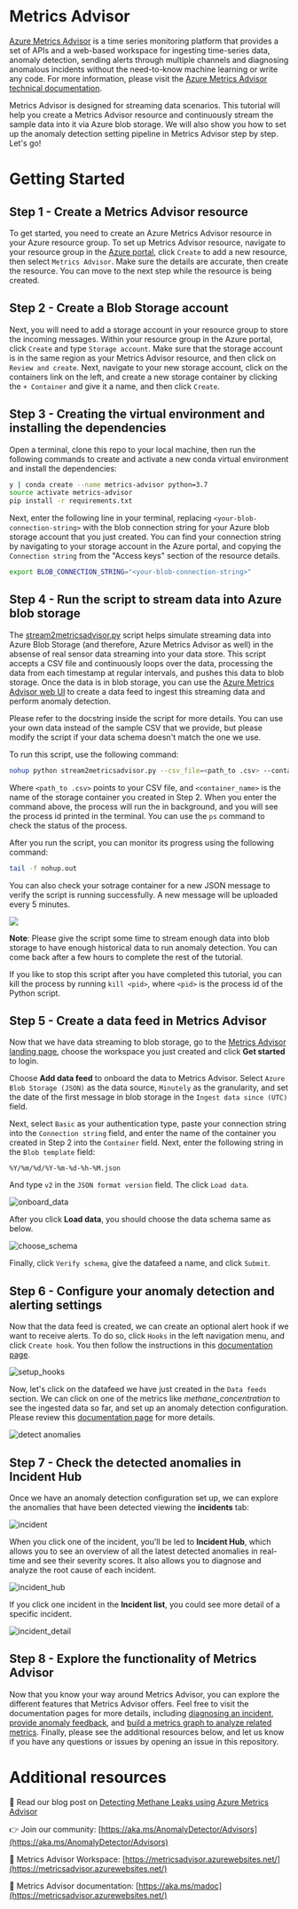 # Metrics Advisor
[Azure Metrics Advisor](https://azure.microsoft.com/en-us/services/metrics-advisor/#overview) is a time series monitoring platform that provides a set of APIs and a web-based workspace for ingesting time-series data, anomaly detection, sending alerts through multiple channels and diagnosing anomalous incidents without the need-to-know machine learning or write any code. For more information, please visit the [Azure Metrics Advisor technical documentation](https://docs.microsoft.com/en-us/azure/applied-ai-services/metrics-advisor/).

Metrics Advisor is designed for streaming data scenarios. This tutorial will help you create a Metrics Advisor resource and continuously stream the sample data into it via Azure blob storage. We will also show you how to set up the anomaly detection setting pipeline in Metrics Advisor step by step. Let's go! 

# Getting Started

## Step 1 - Create a Metrics Advisor resource
To get started, you need to create an Azure Metrics Advisor resource in your Azure resource group. To set up Metrics Advisor resource, navigate to your resource group in the [Azure portal](https://ms.portal.azure.com/), click `Create` to add a new resource, then select `Metrics Advisor`. Make sure the details are accurate, then create the resource. You can move to the next step while the resource is being created.

## Step 2 - Create a Blob Storage account

Next, you will need to add a storage account in your resource group to store the incoming messages. Within your resource group in the Azure portal, click `Create` and type `Storage account`. Make sure that the storage account is in the same region as your Metrics Advisor resource, and then click on `Review and create`. Next, navigate to your new storage account, click on the containers link on the left, and create a new storage container by clicking the `+ Container` and give it a name, and then click `Create`.

## Step 3 - Creating the virtual environment and installing the dependencies

Open a terminal, clone this repo to your local machine, then run the following commands to create and activate a new conda virtual environment and install the dependencies:
```bash
y | conda create --name metrics-advisor python=3.7
source activate metrics-advisor
pip install -r requirements.txt
```
Next, enter the following line in your terminal, replacing `<your-blob-connection-string>` with the blob connection string for your Azure blob storage account that you just created. You can find your connection string by navigating to your storage account in the Azure portal, and copying the `Connection string` from the "Access keys" section of the resource details.
```bash
export BLOB_CONNECTION_STRING="<your-blob-connection-string>"
```

## Step 4 - Run the script to stream data into Azure blob storage

The [stream2metricsadvisor.py](stream2metricsadvisor.py) script helps simulate streaming data into Azure Blob Storage (and therefore, Azure Metrics Advisor as well) in the absense of real sensor data streaming into your data store. This script accepts a CSV file and continuously loops over the data, processing the data from each timestamp at regular intervals, and pushes this data to blob storage. Once the data is in blob storage, you can use the [Azure Metrics Advisor web UI](https://metricsadvisor.azurewebsites.net) to create a data feed to ingest this streaming data and perform anomaly detection.

Please refer to the docstring inside the script for more details. You can use your own data instead of the sample CSV that we provide, but please modify the script if your data schema doesn't match the one we use.

To run this script, use the following command:
```bash
nohup python stream2metricsadvisor.py --csv_file=<path_to .csv> --container_name=<container_name> --minute_resample=5 > nohup.out 2>&1 &
```
Where `<path_to .csv>` points to your CSV file, and `<container_name>` is the name of the storage container you created in Step 2. When you enter the command above, the process will run the in background, and you will see the process id printed in the terminal. You can use the `ps` command to check the status of the process.

After you run the script, you can monitor its progress using the following command:
```bash
tail -f nohup.out
```
You can also check your sotrage container for a new JSON message to verify the script is running successfully. A new message will be uploaded every 5 minutes.

![](../media/methane_messages_in_blob.png)

**Note**: Please give the script some time to stream enough data into blob storage to have enough historical data to run anomaly detection. You can come back after a few hours to complete the rest of the tutorial.

If you like to stop this script after you have completed this tutorial, you can kill the process by running `kill <pid>`, where `<pid>` is the process id of the Python script. 


## Step 5 - Create a data feed in Metrics Advisor

Now that we have data streaming to blob storage, go to the [Metrics Advisor landing page](https://metricsadvisor.azurewebsites.net), choose the workspace you just created and click **Get started** to login. 

Choose **Add data feed** to onboard the data to Metrics Advisor. Select `Azure Blob Storage (JSON)` as the data source, `Minutely` as the granularity, and set the date of the first message in blob storage in the `Ingest data since (UTC)` field.

Next, select `Basic` as your authentication type, paste your connection string into the `Connection string` field, and enter the name of the container you created in Step 2 into the `Container` field. Next, enter the following string in the `Blob template` field:
```
%Y/%m/%d/%Y-%m-%d-%h-%M.json
```
And type `v2` in the `JSON format version` field. The click `Load data`.

![onboard_data](../media/methane_create_datafeed.png)

After you click **Load data**, you should choose the data schema same as below.

![choose_schema](../media/data_onboarding_configuration.png)

Finally, click `Verify schema`, give the datafeed a name, and click `Submit`.

## Step 6 - Configure your anomaly detection and alerting settings

Now that the data feed is created, we can create an optional alert hook if we want to receive alerts. To do so, click `Hooks` in the left navigation menu, and click `Create hook`.  You then follow the instructions in this [documentation page](https://docs.microsoft.com/en-us/azure/applied-ai-services/metrics-advisor/how-tos/alerts).

![setup_hooks](../media/methane_hook_setup.png)

Now, let's click on the datafeed we have just created in the `Data feeds` section. We can click on one of the metrics like *methane_concentration* to see the ingested data so far, and set up an anomaly detection configuration. Please review this [documentation page](https://docs.microsoft.com/en-us/azure/applied-ai-services/metrics-advisor/how-tos/configure-metrics#tune-the-detection-configuration) for more details.

![detect anomalies](../media/methane-anomaly-detection.png)

## Step 7 - Check the detected anomalies in Incident Hub

Once we have an anomaly detection configuration set up, we can explore the anomalies that have been detected viewing the **incidents** tab:

![incident](../media/methane_incident.png)

When you click one of the incident, you'll be led to **Incident Hub**, which allows you to see an overview of all the latest detected anomalies in real-time and see their severity scores. It also allows you to diagnose and analyze the root cause of each incident.

![incident_hub](../media/methane_incident_hub.png)

If you click one incident in the **Incident list**, you could see more detail of a specific incident.

![incident_detail](../media/methane_incident_details.png)

## Step 8 - Explore the functionality of Metrics Advisor

Now that you know your way around Metrics Advisor, you can explore the different features that Metrics Advisor offers. Feel free to visit the documentation pages for more details, including [diagnosing an incident](https://docs.microsoft.com/en-us/azure/applied-ai-services/metrics-advisor/how-tos/diagnose-an-incident), [provide anomaly feedback](https://docs.microsoft.com/en-us/azure/applied-ai-services/metrics-advisor/how-tos/anomaly-feedback), and [build a metrics graph to analyze related metrics](https://docs.microsoft.com/en-us/azure/applied-ai-services/metrics-advisor/how-tos/metrics-graph). Finally, please see the additional resources below, and let us know if you have any questions or issues by opening an issue in this repository.


# Additional resources

📰 Read our blog post on [Detecting Methane Leaks using Azure Metrics Advisor](https://techcommunity.microsoft.com/t5/ai-cognitive-services-blog/detecting-methane-leaks-using-azure-metrics-advisor/ba-p/3254005)

👉 Join our community: [https://aka.ms/AnomalyDetector/Advisors](https://aka.ms/AnomalyDetector/Advisors)

🔗 Metrics Advisor Workspace: [https://metricsadvisor.azurewebsites.net/](https://metricsadvisor.azurewebsites.net/)

📑 Metrics Advisor documentation: [https://aka.ms/madoc](https://metricsadvisor.azurewebsites.net/)

